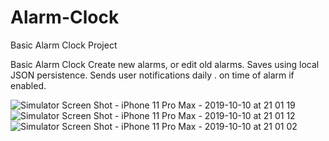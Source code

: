 # Alarm-Clock
Basic Alarm Clock Project

Basic Alarm Clock
Create new alarms, or edit old alarms. Saves using local JSON persistence.
Sends user notifications daily . on time of alarm if enabled.

![Simulator Screen Shot - iPhone 11 Pro Max - 2019-10-10 at 21 01 19](https://user-images.githubusercontent.com/51837075/66621372-28e6ff00-eba1-11e9-9f15-a36b261bf7cd.png)
![Simulator Screen Shot - iPhone 11 Pro Max - 2019-10-10 at 21 01 12](https://user-images.githubusercontent.com/51837075/66621375-2d131c80-eba1-11e9-8628-62408e666051.png)
![Simulator Screen Shot - iPhone 11 Pro Max - 2019-10-10 at 21 01 02](https://user-images.githubusercontent.com/51837075/66621376-2edce000-eba1-11e9-8135-b9eae75cc4b2.png)
